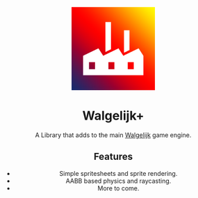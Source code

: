 
<div align="center">
 <a>
   <img height="192" alt="Walgelijk" src="https://raw.githubusercontent.com/flinther/WalgelijkPlus/refs/heads/master/icon.png">
 </a>
 <h1>Walgelijk+</h1>
  
A Library that adds to the main [Walgelijk](https://github.com/mestiez/Walgelijk) game engine.

## Features

 - Simple spritesheets and sprite rendering.
 - AABB based physics and raycasting.
 - More to come.

